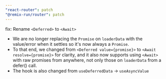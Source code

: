 ```yaml
---
"react-router": patch
"@remix-run/router": patch
---
```


fix: Rename `<Deferred>` to `<Await>`

- We are no longer replacing the `Promise` on `loaderData` with the value/error
  when it settles so it's now always a `Promise`.
- To that end, we changed from `<Deferred value={promise}>` to
  `<Await resolve={promise}>` for clarity, and it also now supports using
  `<Await>` with raw promises from anywhere, not only those on `loaderData`
  from a defer() call.
- The hook is also changed from `useDeferredData` -> `useAsyncValue`
